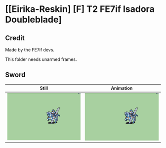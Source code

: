 # [\[Eirika-Reskin\] \[F\] T2 FE7if Isadora Doubleblade]

## Credit

Made by the FE7if devs.

This folder needs unarmed frames.

## Sword

| Still | Animation |
| :---: | :-------: |
| ![Sword still](./Sword_000.png) | ![Sword animation](./Sword.gif) |
